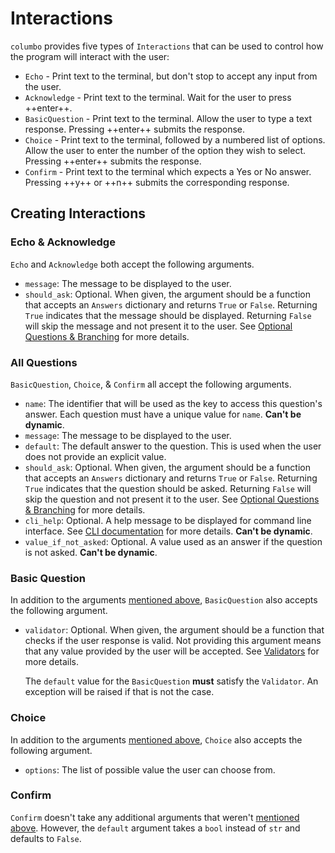 # Interactions

`columbo` provides five types of `Interactions` that can be used to control how the program will interact with the user:

* `Echo` - Print text to the terminal, but don't stop to accept any input from the user.
* `Acknowledge` - Print text to the terminal. Wait for the user to press ++enter++.
* `BasicQuestion` - Print text to the terminal. Allow the user to type a text response. Pressing ++enter++ submits the
    response.
* `Choice` - Print text to the terminal, followed by a numbered list of options. Allow the user to enter the number
    of the option they wish to select. Pressing ++enter++ submits the response.
* `Confirm` - Print text to the terminal which expects a Yes or No answer. Pressing ++y++ or ++n++ submits the
    corresponding response.

## Creating Interactions

### Echo & Acknowledge

`Echo` and `Acknowledge` both accept the following arguments.

* `message`: The message to be displayed to the user.
* `should_ask`: Optional. When given, the argument should be a function that accepts an `Answers` dictionary and returns
    `True` or `False`. Returning `True` indicates that the message should be displayed. Returning `False` will skip the
    message and not present it to the user. See [Optional Questions & Branching][optional-questions] for more details.


### All Questions

`BasicQuestion`, `Choice`, & `Confirm` all accept the following arguments.

* `name`: The identifier that will be used as the key to access this question's answer. Each question must have a unique
    value for `name`. **Can't be dynamic**.
* `message`: The message to be displayed to the user.
* `default`: The default answer to the question. This is used when the user does not provide an explicit value.
* `should_ask`: Optional. When given, the argument should be a function that accepts an `Answers` dictionary and returns
    `True` or `False`. Returning `True` indicates that the question should be asked. Returning `False` will skip the
    question and not present it to the user. See [Optional Questions & Branching][optional-questions] for more details.
* `cli_help`: Optional. A help message to be displayed for command line interface. See
    [CLI documentation][command-line] for more details. **Can't be dynamic**.
* `value_if_not_asked`: Optional. A value used as an answer if the question is not asked. **Can't be dynamic**.

### Basic Question

In addition to the arguments [mentioned above](#all-questions), `BasicQuestion` also accepts the following argument.

* `validator`: Optional. When given, the argument should be a function that checks if the user response is valid. Not
    providing this argument means that any value provided by the user will be accepted. See
    [Validators][validators] for more details.

  The `default` value for the `BasicQuestion` **must** satisfy the `Validator`. An exception will be raised if that is
  not the case.

### Choice

In addition to the arguments [mentioned above](#all-questions), `Choice` also accepts the following argument.

* `options`: The list of possible value the user can choose from.

### Confirm

`Confirm` doesn't take any additional arguments that weren't [mentioned above](#all-questions). However, the `default`
argument takes a `bool` instead of `str` and defaults to `False`.

[optional-questions]: optional-questions-and-branching.md
[command-line]: command-line.md
[validators]: validators.md
